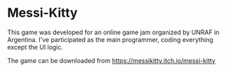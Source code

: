 # Messi-Kitty

This game was developed for an online game jam organized by UNRAF in Argentina. I've participated as the main programmer, coding everything except the UI logic.

The game can be downloaded from https://messikitty.itch.io/messi-kitty
